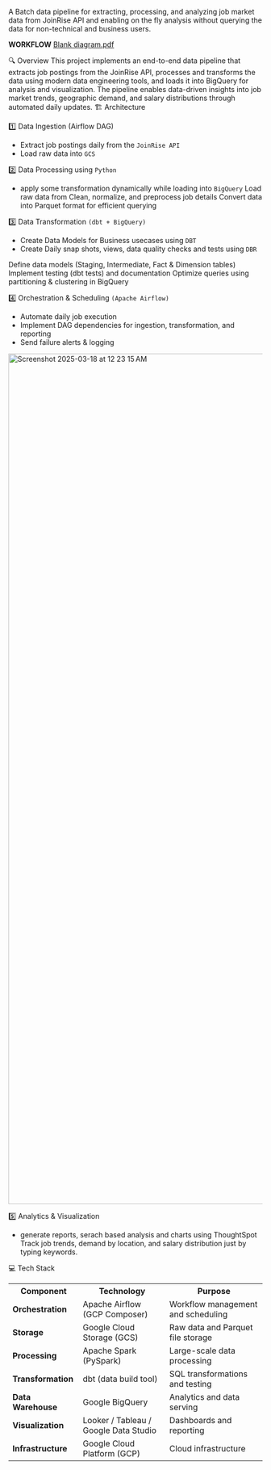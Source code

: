 
A Batch data pipeline for extracting, processing, and analyzing job market data from JoinRise API and enabling on the fly analysis without querying the data for non-technical and business users.

**WORKFLOW**
[Blank diagram.pdf](https://github.com/user-attachments/files/19580972/Blank.diagram.pdf)


🔍 Overview
This project implements an end-to-end data pipeline that extracts job postings from the JoinRise API, processes and transforms the data using modern data engineering tools, and loads it into BigQuery for analysis and visualization.
The pipeline enables data-driven insights into job market trends, geographic demand, and salary distributions through automated daily updates.
🏗️ Architecture

1️⃣ Data Ingestion (Airflow DAG)
 - Extract job postings daily from the `JoinRise API`
 - Load raw data into `GCS`

2️⃣ Data Processing using `Python`

- apply some transformation dynamically while loading into `BigQuery`
Load raw data from 
Clean, normalize, and preprocess job details
Convert data into Parquet format for efficient querying

3️⃣ Data Transformation `(dbt + BigQuery)`
 - Create Data Models for Business usecases using `DBT`
 - Create Daily snap shots, views, data quality checks and tests using `DBR`
   
Define data models (Staging, Intermediate, Fact & Dimension tables)
Implement testing (dbt tests) and documentation
Optimize queries using partitioning & clustering in BigQuery

4️⃣ Orchestration & Scheduling `(Apache Airflow)`
 - Automate daily job execution
 - Implement DAG dependencies for ingestion, transformation, and reporting
 - Send failure alerts & logging
   
<img width="1685" alt="Screenshot 2025-03-18 at 12 23 15 AM" src="https://github.com/user-attachments/assets/4afb4e85-628b-4a57-969e-27ea6b86c807" />

   

5️⃣ Analytics & Visualization
 - generate reports, serach based analysis and charts using ThoughtSpot
Track job trends, demand by location, and salary distribution just by typing keywords.

💻 Tech Stack
<div align="center">
  <table>
    <tr>
      <th>Component</th>
      <th>Technology</th>
      <th>Purpose</th>
    </tr>
    <tr>
      <td><b>Orchestration</b></td>
      <td>Apache Airflow (GCP Composer)</td>
      <td>Workflow management and scheduling</td>
    </tr>
    <tr>
      <td><b>Storage</b></td>
      <td>Google Cloud Storage (GCS)</td>
      <td>Raw data and Parquet file storage</td>
    </tr>
    <tr>
      <td><b>Processing</b></td>
      <td>Apache Spark (PySpark)</td>
      <td>Large-scale data processing</td>
    </tr>
    <tr>
      <td><b>Transformation</b></td>
      <td>dbt (data build tool)</td>
      <td>SQL transformations and testing</td>
    </tr>
    <tr>
      <td><b>Data Warehouse</b></td>
      <td>Google BigQuery</td>
      <td>Analytics and data serving</td>
    </tr>
    <tr>
      <td><b>Visualization</b></td>
      <td>Looker / Tableau / Google Data Studio</td>
      <td>Dashboards and reporting</td>
    </tr>
    <tr>
      <td><b>Infrastructure</b></td>
      <td>Google Cloud Platform (GCP)</td>
      <td>Cloud infrastructure</td>
    </tr>
  </table>
</div>

